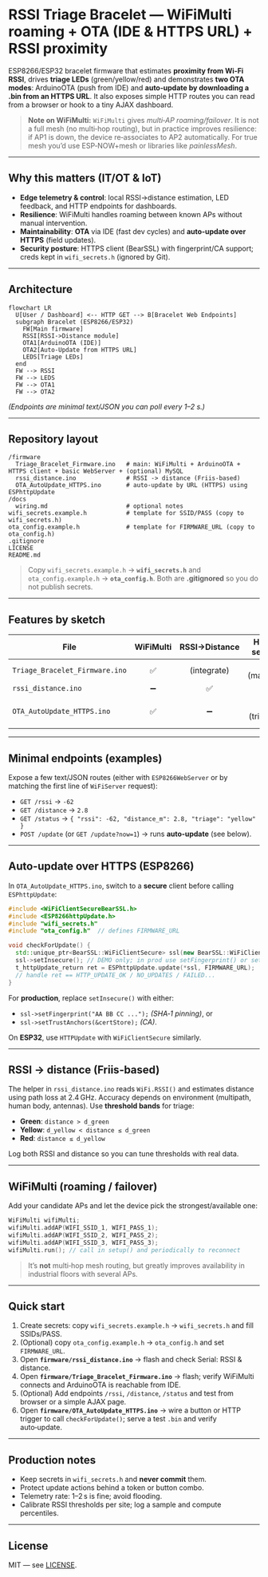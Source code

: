 # RSSI Triage Bracelet — WiFiMulti roaming + OTA (IDE & HTTPS URL) + RSSI proximity

ESP8266/ESP32 bracelet firmware that estimates **proximity from Wi‑Fi RSSI**, drives **triage LEDs** (green/yellow/red) and demonstrates **two OTA modes**: ArduinoOTA (push from IDE) and **auto‑update by downloading a .bin from an HTTPS URL**. It also exposes simple HTTP routes you can read from a browser or hook to a tiny AJAX dashboard.

> **Note on WiFiMulti:** `WiFiMulti` gives *multi‑AP roaming/failover*. It is not a full mesh (no multi‑hop routing), but in practice improves resilience: if AP1 is down, the device re‑associates to AP2 automatically. For true mesh you’d use ESP‑NOW+mesh or libraries like *painlessMesh*.

---

## Why this matters (IT/OT & IoT)

- **Edge telemetry & control**: local RSSI→distance estimation, LED feedback, and HTTP endpoints for dashboards.  
- **Resilience**: WiFiMulti handles roaming between known APs without manual intervention.  
- **Maintainability**: **OTA** via IDE (fast dev cycles) and **auto‑update over HTTPS** (field updates).  
- **Security posture**: HTTPS client (BearSSL) with fingerprint/CA support; creds kept in `wifi_secrets.h` (ignored by Git).

---

## Architecture

```mermaid
flowchart LR
  U[User / Dashboard] <-- HTTP GET --> B[Bracelet Web Endpoints]
  subgraph Bracelet (ESP8266/ESP32)
    FW[Main firmware]
    RSSI[RSSI->Distance module]
    OTA1[ArduinoOTA (IDE)]
    OTA2[Auto-Update from HTTPS URL]
    LEDS[Triage LEDs]
  end
  FW --> RSSI
  FW --> LEDS
  FW --> OTA1
  FW --> OTA2
```
*(Endpoints are minimal text/JSON you can poll every 1–2 s.)*

---

## Repository layout

```
/firmware
  Triage_Bracelet_Firmware.ino   # main: WiFiMulti + ArduinoOTA + HTTPS client + basic WebServer + (optional) MySQL
  rssi_distance.ino              # RSSI -> distance (Friis-based)
  OTA_AutoUpdate_HTTPS.ino       # auto-update by URL (HTTPS) using ESPhttpUpdate
/docs
  wiring.md                      # optional notes
wifi_secrets.example.h           # template for SSID/PASS (copy to wifi_secrets.h)
ota_config.example.h             # template for FIRMWARE_URL (copy to ota_config.h)
.gitignore
LICENSE
README.md
```

> Copy `wifi_secrets.example.h` → **`wifi_secrets.h`** and `ota_config.example.h` → **`ota_config.h`**. Both are **.gitignored** so you do not publish secrets.

---

## Features by sketch

| File                            | WiFiMulti | RSSI→Distance | HTTP server | ArduinoOTA (IDE) | Auto‑update by URL | HTTPS/TLS |
|--------------------------------|:---------:|:-------------:|:-----------:|:----------------:|:------------------:|:---------:|
| `Triage_Bracelet_Firmware.ino` | ✅        | (integrate)   | ✅ (manual) | ✅               | ➖                 | ✅ (BearSSL) |
| `rssi_distance.ino`            | ➖        | ✅            | ➖          | ➖               | ➖                 | ➖        |
| `OTA_AutoUpdate_HTTPS.ino`     | ✅        | ➖            | ✅ (trigger)| ➖               | ✅                | ✅ (needs secure client) |

---

## Minimal endpoints (examples)

Expose a few text/JSON routes (either with `ESP8266WebServer` or by matching the first line of `WiFiServer` request):

- `GET /rssi` → `-62`  
- `GET /distance` → `2.8`  
- `GET /status` → `{ "rssi": -62, "distance_m": 2.8, "triage": "yellow" }`  
- `POST /update` (or `GET /update?now=1`) → runs **auto‑update** (see below).

---

## Auto‑update over **HTTPS** (ESP8266)

In `OTA_AutoUpdate_HTTPS.ino`, switch to a **secure** client before calling `ESPhttpUpdate`:

```cpp
#include <WiFiClientSecureBearSSL.h>
#include <ESP8266httpUpdate.h>
#include "wifi_secrets.h"
#include "ota_config.h"  // defines FIRMWARE_URL

void checkForUpdate() {
  std::unique_ptr<BearSSL::WiFiClientSecure> ssl(new BearSSL::WiFiClientSecure);
  ssl->setInsecure(); // DEMO only; in prod use setFingerprint() or setTrustAnchors()
  t_httpUpdate_return ret = ESPhttpUpdate.update(*ssl, FIRMWARE_URL);
  // handle ret == HTTP_UPDATE_OK / NO_UPDATES / FAILED...
}
```

For **production**, replace `setInsecure()` with either:
- `ssl->setFingerprint("AA BB CC ...");` *(SHA‑1 pinning)*, or
- `ssl->setTrustAnchors(&certStore);` *(CA)*.

On **ESP32**, use `HTTPUpdate` with `WiFiClientSecure` similarly.

---

## RSSI → distance (Friis‑based)

The helper in `rssi_distance.ino` reads `WiFi.RSSI()` and estimates distance using path loss at 2.4 GHz. Accuracy depends on environment (multipath, human body, antennas). Use **threshold bands** for triage:

- **Green**: `distance > d_green`  
- **Yellow**: `d_yellow < distance ≤ d_green`  
- **Red**: `distance ≤ d_yellow`

Log both RSSI and distance so you can tune thresholds with real data.

---

## WiFiMulti (roaming / failover)

Add your candidate APs and let the device pick the strongest/available one:

```cpp
WiFiMulti wifiMulti;
wifiMulti.addAP(WIFI_SSID_1, WIFI_PASS_1);
wifiMulti.addAP(WIFI_SSID_2, WIFI_PASS_2);
wifiMulti.addAP(WIFI_SSID_3, WIFI_PASS_3);
wifiMulti.run(); // call in setup() and periodically to reconnect
```

> It’s **not** multi‑hop mesh routing, but greatly improves availability in industrial floors with several APs.

---

## Quick start

1. Create secrets: copy `wifi_secrets.example.h` → `wifi_secrets.h` and fill SSIDs/PASS.  
2. (Optional) copy `ota_config.example.h` → `ota_config.h` and set `FIRMWARE_URL`.  
3. Open **`firmware/rssi_distance.ino`** → flash and check Serial: RSSI & distance.  
4. Open **`firmware/Triage_Bracelet_Firmware.ino`** → flash; verify WiFiMulti connects and ArduinoOTA is reachable from IDE.  
5. (Optional) Add endpoints `/rssi`, `/distance`, `/status` and test from browser or a simple AJAX page.  
6. Open **`firmware/OTA_AutoUpdate_HTTPS.ino`** → wire a button or HTTP trigger to call `checkForUpdate()`; serve a test `.bin` and verify auto‑update.

---

## Production notes

- Keep secrets in `wifi_secrets.h` and **never commit** them.  
- Protect update actions behind a token or button combo.  
- Telemetry rate: 1–2 s is fine; avoid flooding.  
- Calibrate RSSI thresholds per site; log a sample and compute percentiles.  

---

## License

MIT — see [LICENSE](LICENSE).